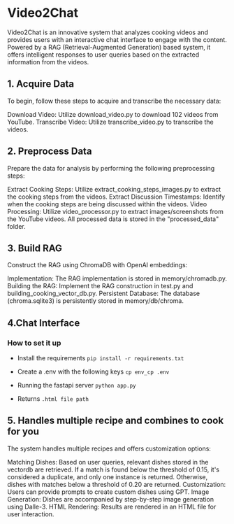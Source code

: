 # Video2Chat
Video2Chat is an innovative system that analyzes cooking videos and provides users with an interactive chat interface to engage with the content. Powered by a RAG (Retrieval-Augmented Generation) based system, it offers intelligent responses to user queries based on the extracted information from the videos. 

## 1. Acquire Data
To begin, follow these steps to acquire and transcribe the necessary data:

Download Video: Utilize download_video.py to download 102 videos from YouTube.
Transcribe Video: Utilize transcribe_video.py to transcribe the videos.

## 2. Preprocess Data

Prepare the data for analysis by performing the following preprocessing steps:

Extract Cooking Steps: Utilize extract_cooking_steps_images.py to extract the cooking steps from the videos.
Extract Discussion Timestamps: Identify when the cooking steps are being discussed within the videos.
Video Processing: Utilize video_processor.py to extract images/screenshots from the YouTube videos.
All processed data is stored in the "processed_data" folder.

## 3. Build RAG
Construct the RAG using ChromaDB with OpenAI embeddings:

Implementation: The RAG implementation is stored in memory/chromadb.py.
Building the RAG: Implement the RAG construction in test.py and building_cooking_vector_db.py.
Persistent Database: The database (chroma.sqlite3) is persistently stored in memory/db/chroma.
## 4.Chat Interface 
### How to set it up 

- Install the requirements
`pip install -r requirements.txt`

- Create a .env with the following keys
`cp env_cp .env`

- Running the fastapi server 
`python app.py` 

- Returns
`.html file path`


## 5. Handles multiple recipe and combines to cook for you
The system handles multiple recipes and offers customization options:

Matching Dishes: Based on user queries, relevant dishes stored in the vectordb are retrieved.
If a match is found below the threshold of 0.15, it's considered a duplicate, and only one instance is returned.
Otherwise, dishes with matches below a threshold of 0.20 are returned.
Customization: Users can provide prompts to create custom dishes using GPT.
Image Generation: Dishes are accompanied by step-by-step image generation using Dalle-3.
HTML Rendering: Results are rendered in an HTML file for user interaction.
